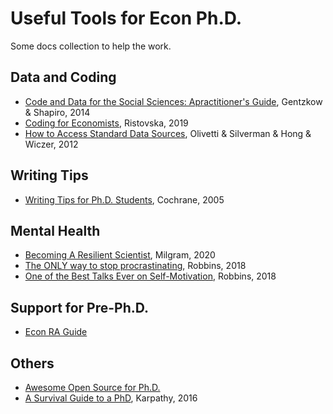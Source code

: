 # Useful Tools for Econ Ph.D.
Some docs collection to help the work.
## Data and Coding
- [Code and Data for the Social Sciences: Apractitioner's Guide](https://github.com/Jancyll/Tools/blob/main/Shapiro_CodeAndData.pdf), Gentzkow & Shapiro, 2014
- [Coding for Economists](https://github.com/Jancyll/Tools/blob/main/coding-for-economists.pdf), Ristovska, 2019
- [How to Access Standard Data Sources](https://github.com/Jancyll/Tools/blob/main/how%20to%20access%20standard%20data%20sources.pdf), Olivetti & Silverman & Hong & Wiczer, 2012

## Writing Tips
- [Writing Tips for Ph.D. Students](https://github.com/Jancyll/Tools/blob/main/cochrane_writing%20tips.pdf), Cochrane, 2005

## Mental Health
- [Becoming A Resilient Scientist](https://github.com/Jancyll/Tools/blob/main/FEEDBACK_RESILIENCE_SUMMER_2020.pdf), Milgram, 2020
- [The ONLY way to stop procrastinating](https://www.youtube.com/watch?v=4x7MkLDGnu8&t=204s), Robbins, 2018
- [One of the Best Talks Ever on Self-Motivation](https://www.youtube.com/watch?v=_BNDdamTDak), Robbins, 2018

## Support for Pre-Ph.D.
- [Econ RA Guide](https://raguide.github.io/)

## Others 
- [Awesome Open Source for Ph.D.](https://awesomeopensource.com/projects/phd?categoryPage=17)
- [A Survival Guide to a PhD](http://karpathy.github.io/2016/09/07/phd/), Karpathy, 2016
